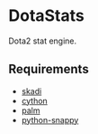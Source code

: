 DotaStats
=========

Dota2 stat engine.

Requirements
------------
* [skadi](https://github.com/skadistats/skadi)
* [cython](http://docs.cython.org/src/quickstart/install.html)
* [palm](https://github.com/bumptech/palm)
* [python-snappy](https://github.com/andrix/python-snappy)
